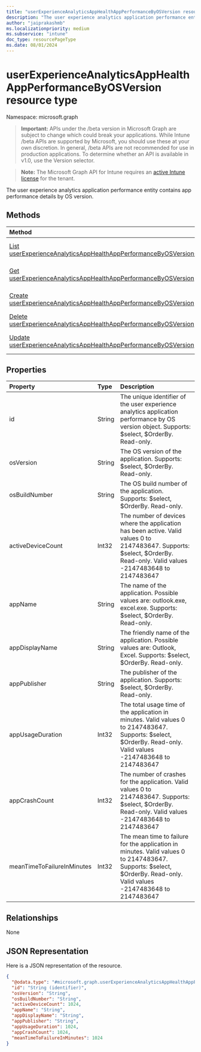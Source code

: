 ```yaml
---
title: "userExperienceAnalyticsAppHealthAppPerformanceByOSVersion resource type"
description: "The user experience analytics application performance entity contains app performance details by OS version."
author: "jaiprakashmb"
ms.localizationpriority: medium
ms.subservice: "intune"
doc_type: resourcePageType
ms.date: 08/01/2024
---
```


# userExperienceAnalyticsAppHealthAppPerformanceByOSVersion resource type

Namespace: microsoft.graph

> **Important:** APIs under the /beta version in Microsoft Graph are subject to change which could break your applications. While Intune /beta APIs are supported by Microsoft, you should use these at your own discretion. In general, /beta APIs are not recommended for use in production applications. To determine whether an API is available in v1.0, use the Version selector.

> **Note:** The Microsoft Graph API for Intune requires an [active Intune license](https://go.microsoft.com/fwlink/?linkid=839381) for the tenant.

The user experience analytics application performance entity contains app performance details by OS version.

## Methods
|Method|Return Type|Description|
|:---|:---|:---|
|[List userExperienceAnalyticsAppHealthAppPerformanceByOSVersions](../api/intune-devices-userexperienceanalyticsapphealthappperformancebyosversion-list.md)|[userExperienceAnalyticsAppHealthAppPerformanceByOSVersion](../resources/intune-devices-userexperienceanalyticsapphealthappperformancebyosversion.md) collection|List properties and relationships of the [userExperienceAnalyticsAppHealthAppPerformanceByOSVersion](../resources/intune-devices-userexperienceanalyticsapphealthappperformancebyosversion.md) objects.|
|[Get userExperienceAnalyticsAppHealthAppPerformanceByOSVersion](../api/intune-devices-userexperienceanalyticsapphealthappperformancebyosversion-get.md)|[userExperienceAnalyticsAppHealthAppPerformanceByOSVersion](../resources/intune-devices-userexperienceanalyticsapphealthappperformancebyosversion.md)|Read properties and relationships of the [userExperienceAnalyticsAppHealthAppPerformanceByOSVersion](../resources/intune-devices-userexperienceanalyticsapphealthappperformancebyosversion.md) object.|
|[Create userExperienceAnalyticsAppHealthAppPerformanceByOSVersion](../api/intune-devices-userexperienceanalyticsapphealthappperformancebyosversion-create.md)|[userExperienceAnalyticsAppHealthAppPerformanceByOSVersion](../resources/intune-devices-userexperienceanalyticsapphealthappperformancebyosversion.md)|Create a new [userExperienceAnalyticsAppHealthAppPerformanceByOSVersion](../resources/intune-devices-userexperienceanalyticsapphealthappperformancebyosversion.md) object.|
|[Delete userExperienceAnalyticsAppHealthAppPerformanceByOSVersion](../api/intune-devices-userexperienceanalyticsapphealthappperformancebyosversion-delete.md)|None|Deletes a [userExperienceAnalyticsAppHealthAppPerformanceByOSVersion](../resources/intune-devices-userexperienceanalyticsapphealthappperformancebyosversion.md).|
|[Update userExperienceAnalyticsAppHealthAppPerformanceByOSVersion](../api/intune-devices-userexperienceanalyticsapphealthappperformancebyosversion-update.md)|[userExperienceAnalyticsAppHealthAppPerformanceByOSVersion](../resources/intune-devices-userexperienceanalyticsapphealthappperformancebyosversion.md)|Update the properties of a [userExperienceAnalyticsAppHealthAppPerformanceByOSVersion](../resources/intune-devices-userexperienceanalyticsapphealthappperformancebyosversion.md) object.|

## Properties
|Property|Type|Description|
|:---|:---|:---|
|id|String|The unique identifier of the user experience analytics application performance by OS version object. Supports: $select, $OrderBy. Read-only.|
|osVersion|String|The OS version of the application. Supports: $select, $OrderBy. Read-only.|
|osBuildNumber|String|The OS build number of the application. Supports: $select, $OrderBy. Read-only.|
|activeDeviceCount|Int32|The number of devices where the application has been active. Valid values 0 to 2147483647. Supports: $select, $OrderBy. Read-only. Valid values -2147483648 to 2147483647|
|appName|String|The name of the application. Possible values are: outlook.exe, excel.exe. Supports: $select, $OrderBy. Read-only.|
|appDisplayName|String|The friendly name of the application. Possible values are: Outlook, Excel. Supports: $select, $OrderBy. Read-only.|
|appPublisher|String|The publisher of the application. Supports: $select, $OrderBy. Read-only.|
|appUsageDuration|Int32|The total usage time of the application in minutes. Valid values 0 to 2147483647. Supports: $select, $OrderBy. Read-only. Valid values -2147483648 to 2147483647|
|appCrashCount|Int32|The number of crashes for the application. Valid values 0 to 2147483647. Supports: $select, $OrderBy. Read-only. Valid values -2147483648 to 2147483647|
|meanTimeToFailureInMinutes|Int32|The mean time to failure for the application in minutes. Valid values 0 to 2147483647. Supports: $select, $OrderBy. Read-only. Valid values -2147483648 to 2147483647|

## Relationships
None

## JSON Representation
Here is a JSON representation of the resource.
<!-- {
  "blockType": "resource",
  "keyProperty": "id",
  "@odata.type": "microsoft.graph.userExperienceAnalyticsAppHealthAppPerformanceByOSVersion"
}
-->
``` json
{
  "@odata.type": "#microsoft.graph.userExperienceAnalyticsAppHealthAppPerformanceByOSVersion",
  "id": "String (identifier)",
  "osVersion": "String",
  "osBuildNumber": "String",
  "activeDeviceCount": 1024,
  "appName": "String",
  "appDisplayName": "String",
  "appPublisher": "String",
  "appUsageDuration": 1024,
  "appCrashCount": 1024,
  "meanTimeToFailureInMinutes": 1024
}
```